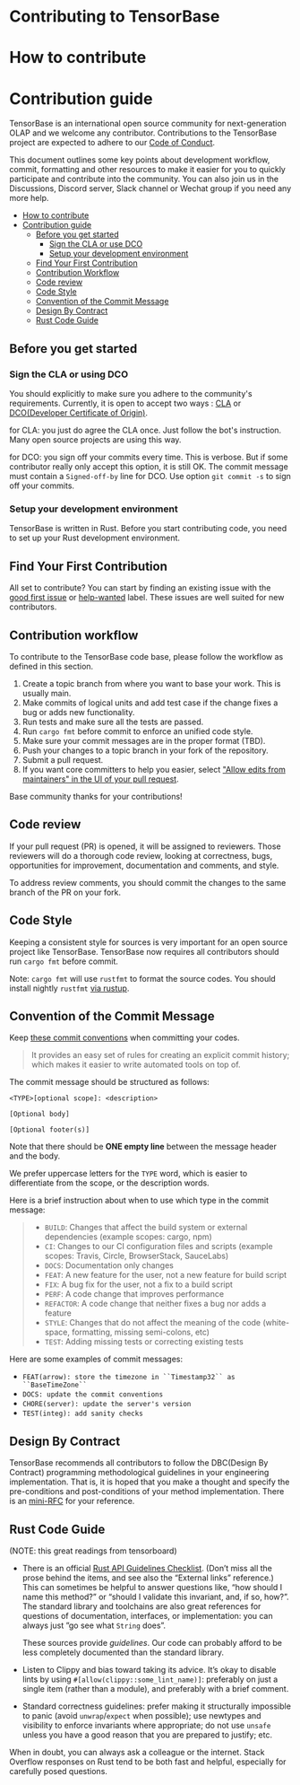 # Contributing to TensorBase

# How to contribute

# Contribution guide

TensorBase is an international open source community for next-generation OLAP and we welcome any contributor. Contributions to the TensorBase project are expected to adhere to our [Code of Conduct](/specs/CODE_OF_CONDUCT.md).

This document outlines some key points about development workflow, commit, formatting and other resources to make it easier for you to quickly participate and contribute into the community. You can also join us in the Discussions, Discord server, Slack channel or Wechat group if you need any more help.

<!-- TOC -->

- [How to contribute](#how-to-contribute)
- [Contribution guide](#contribution-guide)
    - [Before you get started](#before-you-get-started)
        - [Sign the CLA or use DCO](#sign-the-cla-or-using-dco)
        - [Setup your development environment](#setup-your-development-environment)
    - [Find Your First Contribution](#find-your-first-contribution)
    - [Contribution Workflow](#contribution-workflow)
    - [Code review](#code-review)
    - [Code Style](#code-style)
    - [Convention of the Commit Message](#convention-of-the-commit-message)
    - [Design By Contract](#design-by-contract)
    - [Rust Code Guide](#rust-code-guide)

<!-- /TOC -->

## Before you get started

### Sign the CLA or using DCO

You should explicitly to make sure you adhere to the community's requirements. Currently, it is open to accept two ways : [CLA](https://en.wikipedia.org/wiki/Contributor_License_Agreement) or [DCO(Developer Certificate of Origin)](https://developercertificate.org/).

for CLA: you just do agree the CLA once. Just follow the bot's instruction. Many open source projects are using this way.

for DCO: you sign off your commits every time. This is verbose. But if some contributor really only accept this option, it is still OK. The commit message must contain a `Signed-off-by` line for DCO. Use option `git commit -s` to sign off your commits.

### Setup your development environment

TensorBase is written in Rust. Before you start contributing code, you need to set up your Rust development environment.


## Find Your First Contribution

All set to contribute? You can start by finding an existing issue with the [good first issue](https://github.com/tensorbase/tensorbase/issues?q=is%3Aissue+is%3Aopen+label%3A%22good+first+issue%22) or [help-wanted](https://github.com/tensorbase/tensorbase/issues?q=is%3Aissue+is%3Aopen+label%3Ahelp-wanted) label. These issues are well suited for new contributors.

## Contribution workflow

To contribute to the TensorBase code base, please follow the workflow as defined in this section.

1. Create a topic branch from where you want to base your work. This is usually main.
2. Make commits of logical units and add test case if the change fixes a bug or adds new functionality.
3. Run tests and make sure all the tests are passed.
4. Run ```cargo fmt``` before commit to enforce an unified code style.
5. Make sure your commit messages are in the proper format (TBD).
6. Push your changes to a topic branch in your fork of the repository.
7. Submit a pull request.
8. If you want core committers to help you easier, select ["Allow edits from maintainers" in the UI of your pull request](https://docs.github.com/en/github/collaborating-with-issues-and-pull-requests/allowing-changes-to-a-pull-request-branch-created-from-a-fork).

Base community thanks for your contributions!

## Code review

If your pull request (PR) is opened, it will be assigned to reviewers. Those reviewers will do a thorough code review, looking at correctness, bugs, opportunities for improvement, documentation and comments, and style.

To address review comments, you should commit the changes to the same branch of the PR on your fork.

## Code Style

Keeping a consistent style for sources is very important for an open source project like TensorBase. TensorBase now requires all contributors should run ```cargo fmt``` before commit. 

Note: ```cargo fmt``` will use ```rustfmt``` to format the source codes. You should install nightly ```rustfmt``` [via rustup](https://github.com/rust-lang/rustfmt#on-the-nightly-toolchain).

## Convention of the Commit Message

Keep [these commit conventions](https://www.conventionalcommits.org/en/v1.0.0/)
when committing your codes. 
> It provides an easy set of rules for creating an explicit commit history;
> which makes it easier to write automated tools on top of.

The commit message should be structured as follows:
```
<TYPE>[optional scope]: <description>

[Optional body]

[Optional footer(s)]
```
Note that there should be **ONE empty line** between the message header and the 
body.

We prefer uppercase letters for the `TYPE` word, which is easier to 
differentiate from the scope, or the description words.

Here is a brief instruction about when to use which type in the commit message:
> - `BUILD`: Changes that affect the build system or external dependencies (example scopes: cargo, npm)
> - `CI`: Changes to our CI configuration files and scripts (example scopes: Travis, Circle, BrowserStack, SauceLabs)
> - `DOCS`: Documentation only changes
> - `FEAT`: A new feature for the user, not a new feature for build script
> - `FIX`: A bug fix for the user, not a fix to a build script
> - `PERF`: A code change that improves performance
> - `REFACTOR`: A code change that neither fixes a bug nor adds a feature
> - `STYLE`: Changes that do not affect the meaning of the code (white-space, formatting, missing semi-colons, etc)
> - `TEST`: Adding missing tests or correcting existing tests

Here are some examples of commit messages:
- `FEAT(arrow): store the timezone in ``Timestamp32`` as ``BaseTimeZone`` `
- `DOCS: update the commit conventions`
- `CHORE(server): update the server's version`
- `TEST(integ): add sanity checks`

## Design By Contract

TensorBase recommends all contributors to follow the DBC(Design By Contract) programming methodological guidelines in your engineering implementation. That is, it is hoped that you make a thought and specify the pre-conditions and post-conditions of your method implementation. There is an [mini-RFC](https://github.com/tensorbase/tensorbase/issues/198) for your reference.

## Rust Code Guide 

(NOTE: this great readings from tensorboard)

-   There is an official [Rust API Guidelines Checklist][cklist]. (Don’t miss
    all the prose behind the items, and see also the “External links”
    reference.) This can sometimes be helpful to answer questions like, “how
    should I name this method?” or “should I validate this invariant, and, if
    so, how?”. The standard library and toolchains are also great references for
    questions of documentation, interfaces, or implementation: you can always
    just ”go see what `String` does”.

    These sources provide _guidelines_. Our code can probably afford to be less
    completely documented than the standard library.

-   Listen to Clippy and bias toward taking its advice. It’s okay to disable
    lints by using `#[allow(clippy::some_lint_name)]`: preferably on just a
    single item (rather than a module), and preferably with a brief comment.

-   Standard correctness guidelines: prefer making it structurally impossible to
    panic (avoid `unwrap`/`expect` when possible); use newtypes and visibility
    to enforce invariants where appropriate; do not use `unsafe` unless you have
    a good reason that you are prepared to justify; etc.

[cklist]: https://rust-lang.github.io/api-guidelines/checklist.html
[clippy-nu]: https://github.com/rust-lang/rust-clippy/issues/6323

When in doubt, you can always ask a colleague or the internet. Stack Overflow
responses on Rust tend to be both fast and helpful, especially for carefully
posed questions.